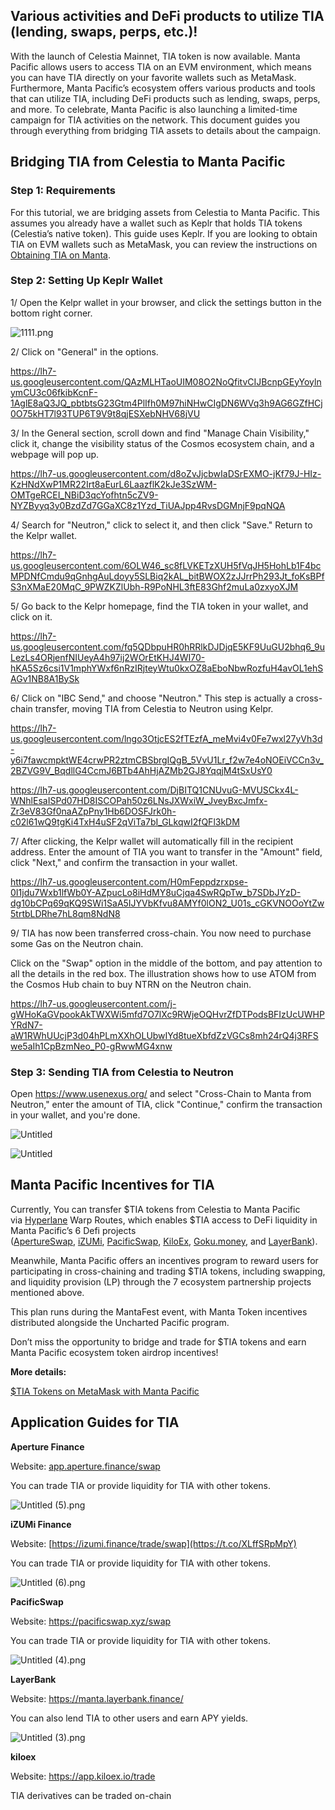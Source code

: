 ## Various activities and DeFi products to utilize TIA (lending, swaps, perps, etc.)!

With the launch of Celestia Mainnet, TIA token is now available. Manta Pacific allows users to access TIA on an EVM environment, which means you can have TIA directly on your favorite wallets such as MetaMask. Furthermore, Manta Pacific’s ecosystem offers various products and tools that can utilize TIA, including DeFi products such as lending, swaps, perps, and more. To celebrate, Manta Pacific is also launching a limited-time campaign for TIA activities on the network. This document guides you through everything from bridging TIA assets to details about the campaign.

## Bridging TIA from Celestia to Manta Pacific

### Step 1: Requirements

For this tutorial, we are bridging assets from Celestia to Manta Pacific. This assumes you already have a wallet such as Keplr that holds TIA tokens (Celestia’s native token). This guide uses Keplr. If you are looking to obtain TIA on EVM wallets such as MetaMask, you can review the instructions on [Obtaining TIA on Manta](https://www.notion.so/9cf71c8c42d24a16a0a7ca40ef79d22e?pvs=21).

### Step 2: Setting Up Keplr Wallet

1/ Open the Kelpr wallet in your browser, and click the settings button in the bottom right corner.

![1111.png](https://prod-files-secure.s3.us-west-2.amazonaws.com/a747f028-cd9b-4153-b44c-885acbaaedd7/03c55680-ddbf-47f0-a36b-e9eb8a9fb518/1111.png)

2/ Click on "General" in the options.

https://lh7-us.googleusercontent.com/QAzMLHTaoUIM08O2NoQfitvCIJBcnpGEyYoylnymCU3c06fkibKcnF-1AglE8aQ3JQ_pbtbtsG23Gtm4PlIfh0M97hiNHwCIgDN6WVq3h9AG6GZfHCj0O75kHT7l93TUP6T9V9t8qjESXebNHV68jVU

3/ In the General section, scroll down and find "Manage Chain Visibility," click it, change the visibility status of the Cosmos ecosystem chain, and a webpage will pop up.

https://lh7-us.googleusercontent.com/d8oZvJjcbwIaDSrEXMO-jKf79J-HIz-KzHNdXwP1MR22Irt8aEurL6LaazflK2kJe3SzWM-OMTgeRCEI_NBiD3qcYofhtn5cZV9-NYZByyq3y0BzdZd7GGaXC8z1Yzd_TiUAJpp4RvsDGMnjF9pqNQA

4/ Search for "Neutron," click to select it, and then click "Save." Return to the Kelpr wallet.

https://lh7-us.googleusercontent.com/6OLW46_sc8fLVKETzXUH5fVqJH5HohLb1F4bcMPDNfCmdu9qGnhgAuLdoyy5SLBiq2kAL_bitBWOX2zJJrrPh293Jt_foKsBPfS3nXMaE20MqC_9PWZKZlUbh-R9PoNHL3ftE83Ghf2muLa0zxyoXJM

5/ Go back to the Kelpr homepage, find the TIA token in your wallet, and click on it.

https://lh7-us.googleusercontent.com/fq5QDbpuHR0hRRlkDJDjqE5KF9UuGU2bhq6_9uLezLs4ORjenfNIUeyA4h97ij2WOrEtKHJ4WI70-hKA5Sz6csi1V1mphYWxf6nRzIRjteyWtu0kxOZ8aEboNbwRozfuH4avOL1ehSAGv1NB8A1BySk

6/ Click on "IBC Send," and choose "Neutron." This step is actually a cross-chain transfer, moving TIA from Celestia to Neutron using Kelpr.

https://lh7-us.googleusercontent.com/lngo3OtjcES2fTEzfA_meMvi4v0Fe7wxl27yVh3d-y6i7fawcmpktWE4crwPR2ztmCBSbrgIQgB_5VvU1Lr_f2w7e4oNOEiVCCn3v_2BZVG9V_BqdllG4CcmJ6BTb4AhHjAZMb2GJ8YqqjM4tSxUsY0

https://lh7-us.googleusercontent.com/DjBITQ1CNUvuG-MVUSCkx4L-WNhlEsaISPd07HD8ISCOPah50z6LNsJXWxiW_JveyBxcJmfx-Zr3eV83Gf0naAZpPny1Hb6DOSFJrk0h-c02l61wQ9tgKi4TxH4uSF2qViTa7bI_GLkqwI2fQFl3kDM

7/ After clicking, the Kelpr wallet will automatically fill in the recipient address. Enter the amount of TIA you want to transfer in the "Amount" field, click "Next," and confirm the transaction in your wallet.

https://lh7-us.googleusercontent.com/H0mFeppdzrxpse-0I1jdu7Wxb1lfWb0Y-AZpucLo8iHdMY8uCjqa4SwRQpTw_b7SDbJYzD-dg10bCPq69qKQ9SWi1SaA5IJYVbKfvu8AMYf0lON2_U01s_cGKVNOOoYtZw5trtbLDRhe7hL8qm8NdN8

9/ TIA has now been transferred cross-chain. You now need to purchase some Gas on the Neutron chain.

Click on the "Swap" option in the middle of the bottom, and pay attention to all the details in the red box. The illustration shows how to use ATOM from the Cosmos Hub chain to buy NTRN on the Neutron chain.

https://lh7-us.googleusercontent.com/j-gWHoKaGVpookAkTWXWi5mfd7O7lXc9RWjeOQHvrZfDTPodsBFIzUcUWHPYRdN7-aW1RWhUUcjP3d04hPLmXXhOLUbwIYd8tueXbfdZzVGCs8mh24rQ4j3RFSwe5aIh1CpBzmNeo_P0-gRwwMG4xnw

### Step 3: Sending TIA from Celestia to Neutron

Open https://www.usenexus.org/ and select "Cross-Chain to Manta from Neutron," enter the amount of TIA, click "Continue," confirm the transaction in your wallet, and you're done.

![Untitled](https://prod-files-secure.s3.us-west-2.amazonaws.com/a747f028-cd9b-4153-b44c-885acbaaedd7/03ea0638-f051-4570-a26d-1e4cc0d26f66/Untitled.png)

![Untitled](https://prod-files-secure.s3.us-west-2.amazonaws.com/a747f028-cd9b-4153-b44c-885acbaaedd7/4b7a2b29-696f-472c-a181-5f25cd625c59/Untitled.png)

## Manta Pacific Incentives for TIA

Currently, You can transfer $TIA tokens from Celestia to Manta Pacific via [Hyperlane](https://www.usenexus.org/) Warp Routes, which enables $TIA access to DeFi liquidity in Manta Pacific’s 6 Defi projects ([ApertureSwap](https://app.aperture.finance/), [iZUMi](https://izumi.finance/), [PacificSwap](https://pacificswap.xyz/), [KiloEx](https://www.kiloex.io/), [Goku.money](https://twitter.com/goku_stable), and [LayerBank](https://layerbank.finance/)).

Meanwhile, Manta Pacific offers an incentives program to reward users for participating in cross-chaining and trading $TIA tokens, including swapping, and liquidity provision (LP) through the 7 ecosystem partnership projects mentioned above.

This plan runs during the MantaFest event, with Manta Token incentives distributed alongside the Uncharted Pacific program.

Don’t miss the opportunity to bridge and trade for $TIA tokens and earn Manta Pacific ecosystem token airdrop incentives!

**More details:**

[$TIA Tokens on MetaMask with Manta Pacific](https://mantanetwork.medium.com/tia-tokens-on-metamask-with-manta-pacific-f2794a4ab16f)

## Application Guides for TIA

**Aperture Finance**

Website: [app.aperture.finance/swap](https://t.co/MCVHJJZJFH)

You can trade TIA or provide liquidity for TIA with other tokens.

![Untitled (5).png](<https://prod-files-secure.s3.us-west-2.amazonaws.com/a747f028-cd9b-4153-b44c-885acbaaedd7/26cf7b76-d333-4a90-aa06-0d2eb3c6c69d/Untitled_(5).png>)

**iZUMi Finance**

Website: [https://izumi.finance/trade/swap](https://t.co/XLffSRpMpY)

You can trade TIA or provide liquidity for TIA with other tokens.

![Untitled (6).png](<https://prod-files-secure.s3.us-west-2.amazonaws.com/a747f028-cd9b-4153-b44c-885acbaaedd7/6f5844ec-97ed-4141-8f7f-6bb16c1f2fc8/Untitled_(6).png>)

**PacificSwap**

Website: https://pacificswap.xyz/swap

You can trade TIA or provide liquidity for TIA with other tokens.

![Untitled (4).png](<https://prod-files-secure.s3.us-west-2.amazonaws.com/a747f028-cd9b-4153-b44c-885acbaaedd7/ef99f331-7e2b-4738-96d8-147742079ff7/Untitled_(4).png>)

**LayerBank**

Website: https://manta.layerbank.finance/

You can also lend TIA to other users and earn APY yields.

![Untitled (3).png](<https://prod-files-secure.s3.us-west-2.amazonaws.com/a747f028-cd9b-4153-b44c-885acbaaedd7/5285447f-544d-4051-b54b-15c5fcbf81ac/Untitled_(3).png>)

**kiloex**

Website: https://app.kiloex.io/trade

TIA derivatives can be traded on-chain

